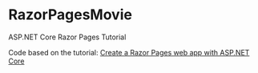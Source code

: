 # RazorPagesMovie
ASP.NET Core Razor Pages Tutorial

Code based on the tutorial: [Create a Razor Pages web app with ASP.NET Core](https://docs.microsoft.com/en-us/aspnet/core/tutorials/razor-pages)
